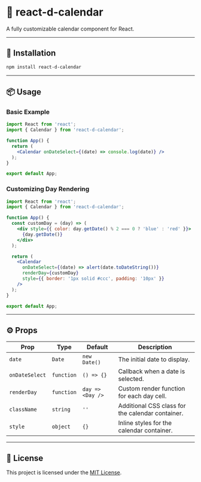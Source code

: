 # 📅 react-d-calendar

A fully customizable calendar component for React.

---

## 🚀 Installation

```bash
npm install react-d-calendar
```

---

## 📦 Usage

### Basic Example

```jsx
import React from 'react';
import { Calendar } from 'react-d-calendar';

function App() {
  return (
    <Calendar onDateSelect={(date) => console.log(date)} />
  );
}

export default App;
```

### Customizing Day Rendering

```jsx
import React from 'react';
import { Calendar } from 'react-d-calendar';

function App() {
  const customDay = (day) => (
    <div style={{ color: day.getDate() % 2 === 0 ? 'blue' : 'red' }}>
      {day.getDate()}
    </div>
  );

  return (
    <Calendar
      onDateSelect={(date) => alert(date.toDateString())}
      renderDay={customDay}
      style={{ border: '1px solid #ccc', padding: '10px' }}
    />
  );
}

export default App;
```

---

## ⚙️ Props

| Prop           | Type       | Default         | Description                                              |
|----------------|------------|-----------------|----------------------------------------------------------|
| `date`         | `Date`     | `new Date()`    | The initial date to display.                             |
| `onDateSelect` | `function` | `() => {}`      | Callback when a date is selected.                        |
| `renderDay`    | `function` | `day => <Day />`| Custom render function for each day cell.                |
| `className`    | `string`   | `''`            | Additional CSS class for the calendar container.         |
| `style`        | `object`   | `{}`            | Inline styles for the calendar container.                |

---

## 📝 License

This project is licensed under the [MIT License](./LICENSE).
